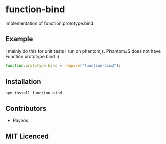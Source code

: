 # function-bind

<!--
    [![build status][travis-svg]][travis-url]
    [![NPM version][npm-badge-svg]][npm-url]
    [![Coverage Status][5]][6]
    [![gemnasium Dependency Status][7]][8]
    [![Dependency status][deps-svg]][deps-url]
    [![Dev Dependency status][dev-deps-svg]][dev-deps-url]
-->

<!-- [![browser support][11]][12] -->

Implementation of function.prototype.bind

## Example

I mainly do this for unit tests I run on phantomjs.
PhantomJS does not have Function.prototype.bind :(

```js
Function.prototype.bind = require("function-bind");
```

## Installation

`npm install function-bind`

## Contributors

- Raynos

## MIT Licenced

[travis-svg]: https://travis-ci.org/Raynos/function-bind.svg
[travis-url]: https://travis-ci.org/Raynos/function-bind
[npm-badge-svg]: https://badge.fury.io/js/function-bind.svg
[npm-url]: https://npmjs.org/package/function-bind
[5]: https://coveralls.io/repos/Raynos/function-bind/badge.png
[6]: https://coveralls.io/r/Raynos/function-bind
[7]: https://gemnasium.com/Raynos/function-bind.png
[8]: https://gemnasium.com/Raynos/function-bind
[deps-svg]: https://david-dm.org/Raynos/function-bind.svg
[deps-url]: https://david-dm.org/Raynos/function-bind
[dev-deps-svg]: https://david-dm.org/Raynos/function-bind/dev-status.svg
[dev-deps-url]: https://david-dm.org/Raynos/function-bind#info=devDependencies
[11]: https://ci.testling.com/Raynos/function-bind.png
[12]: https://ci.testling.com/Raynos/function-bind

